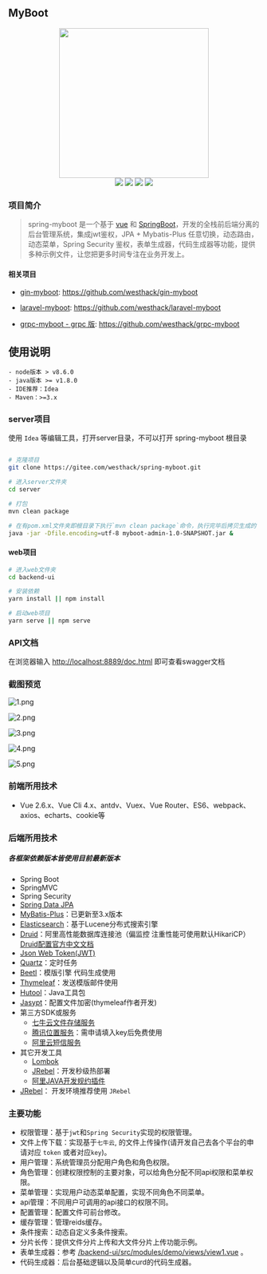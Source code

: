 ## MyBoot

<div align=center>
<img src="https://i.loli.net/2021/11/02/5dZV1Oqoxc4R76G.png" width=300" height="300" />
</div>
<div align=center>
<img src="https://img.shields.io/badge/springboot-2.4.8-blue"/>
<img src="https://img.shields.io/badge/vue-2.6.1-brightgreen"/>
<img src="https://img.shields.io/badge/antdv-1.7.6-green"/>
<img src="https://img.shields.io/badge/mybatis-3.5-red"/>
</div>

### 项目简介 

> spring-myboot 是一个基于 [vue](https://vuejs.org) 和 [SpringBoot](https://spring.io/)，开发的全栈前后端分离的后台管理系统，集成jwt鉴权，JPA + Mybatis-Plus 任意切换，动态路由，动态菜单，Spring Security 鉴权，表单生成器，代码生成器等功能，提供多种示例文件，让您把更多时间专注在业务开发上。


#### 相关项目
- [gin-myboot](https://github.com/westhack/gin-myboot): https://github.com/westhack/gin-myboot

- [laravel-myboot](https://github.com/westhack/laravel-myboot): https://github.com/westhack/laravel-myboot

- [grpc-myboot - grpc 版](https://github.com/westhack/grpc-myboot): https://github.com/westhack/grpc-myboot


## 使用说明

```
- node版本 > v8.6.0
- java版本 >= v1.8.0
- IDE推荐：Idea
- Maven：>=3.x
```

### server项目

使用 `Idea` 等编辑工具，打开server目录，不可以打开 spring-myboot 根目录

```bash

# 克隆项目
git clone https://gitee.com/westhack/spring-myboot.git

# 进入server文件夹
cd server

# 打包 
mvn clean package

# 在有pom.xml文件夹即根目录下执行`mvn clean package`命令，执行完毕后拷贝生成的 `myboot-admin/tagert` 文件夹中的.jar文件至服务器
java -jar -Dfile.encoding=utf-8 myboot-admin-1.0-SNAPSHOT.jar &
```

#### web项目

```bash
# 进入web文件夹
cd backend-ui

# 安装依赖
yarn install || npm install

# 启动web项目
yarn serve || npm serve
```

### API文档

在浏览器输入 [http://localhost:8889/doc.html](http://localhost:8889/doc.html) 即可查看swagger文档


### 截图预览

![1.png](https://i.loli.net/2021/11/02/4UikFAHnQO7lJsb.png)

![2.png](https://i.loli.net/2021/11/02/sHGh3qwnoNLptRO.png)

![3.png](https://i.loli.net/2021/11/02/z95V1ntGjKr48xo.png)

![4.png](https://i.loli.net/2021/11/02/AH9vaCQGq2en6uR.png)

![5.png](https://i.loli.net/2021/11/02/xhRFwXJfuHIKZcT.png)

### 前端所用技术
- Vue 2.6.x、Vue Cli 4.x、antdv、Vuex、Vue Router、ES6、webpack、axios、echarts、cookie等

### 后端所用技术

##### 各框架依赖版本皆使用目前最新版本
- Spring Boot
- SpringMVC
- Spring Security
- [Spring Data JPA](https://docs.spring.io/spring-data/jpa/docs/2.2.2.RELEASE/reference/html/)
- [MyBatis-Plus](http://mp.baomidou.com)：已更新至3.x版本
- [Elasticsearch](https://github.com/Exrick/xmall/blob/master/study/Elasticsearch.md)：基于Lucene分布式搜索引擎
- [Druid](http://druid.io/)：阿里高性能数据库连接池（偏监控 注重性能可使用默认HikariCP） [Druid配置官方中文文档](https://github.com/alibaba/druid/tree/master/druid-spring-boot-starter)
- [Json Web Token(JWT)](https://jwt.io/)
- [Quartz](http://www.quartz-scheduler.org)：定时任务
- [Beetl](http://ibeetl.com/guide/#beetl)：模版引擎 代码生成使用
- [Thymeleaf](https://www.thymeleaf.org/)：发送模版邮件使用
- [Hutool](http://hutool.mydoc.io/)：Java工具包
- [Jasypt](https://github.com/ulisesbocchio/jasypt-spring-boot)：配置文件加密(thymeleaf作者开发)
- 第三方SDK或服务
    - [七牛云文件存储服务](https://developer.qiniu.com/kodo/sdk/1239/java)
    - [腾讯位置服务](https://lbs.qq.com/webservice_v1/guide-ip.html)：需申请填入key后免费使用
    - [阿里云短信服务](https://dysms.console.aliyun.com)
- 其它开发工具
    - [Lombok](https://projectlombok.org/)
    - [JRebel](https://github.com/Exrick/xmall/blob/master/study/JRebel.md)：开发秒级热部署
    - [阿里JAVA开发规约插件](https://github.com/alibaba/p3c)
- [JRebel](https://www.jrebel.com/)： 开发环境推荐使用 `JRebel`

### 主要功能

- 权限管理：基于`jwt`和`Spring Security`实现的权限管理。
- 文件上传下载：实现基于`七牛云`, 的文件上传操作(请开发自己去各个平台的申请对应 `token` 或者对应`key`)。
- 用户管理：系统管理员分配用户角色和角色权限。
- 角色管理：创建权限控制的主要对象，可以给角色分配不同api权限和菜单权限。
- 菜单管理：实现用户动态菜单配置，实现不同角色不同菜单。
- api管理：不同用户可调用的api接口的权限不同。
- 配置管理：配置文件可前台修改。
- 缓存管理：管理reids缓存。
- 条件搜索：动态自定义多条件搜索。
- 分片长传：提供文件分片上传和大文件分片上传功能示例。
- 表单生成器：参考 [/backend-ui/src/modules/demo/views/view1.vue](https://github.com/westhack/gin-myboot/blob/master/backend-ui/src/modules/demo/views/view1.vue) 。
- 代码生成器：后台基础逻辑以及简单curd的代码生成器。
